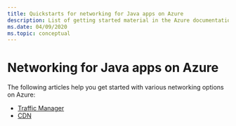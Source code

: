 ```yaml
---
title: Quickstarts for networking for Java apps on Azure
description: List of getting started material in the Azure documentation for networking for Java apps.
ms.date: 04/09/2020
ms.topic: conceptual
---
```


# Networking for Java apps on Azure

The following articles help you get started with various networking options on Azure:

- [Traffic Manager](/azure/traffic-manager/quickstart-create-traffic-manager-profile-cli)
- [CDN](/azure/cdn/cdn-create-new-endpoint)
